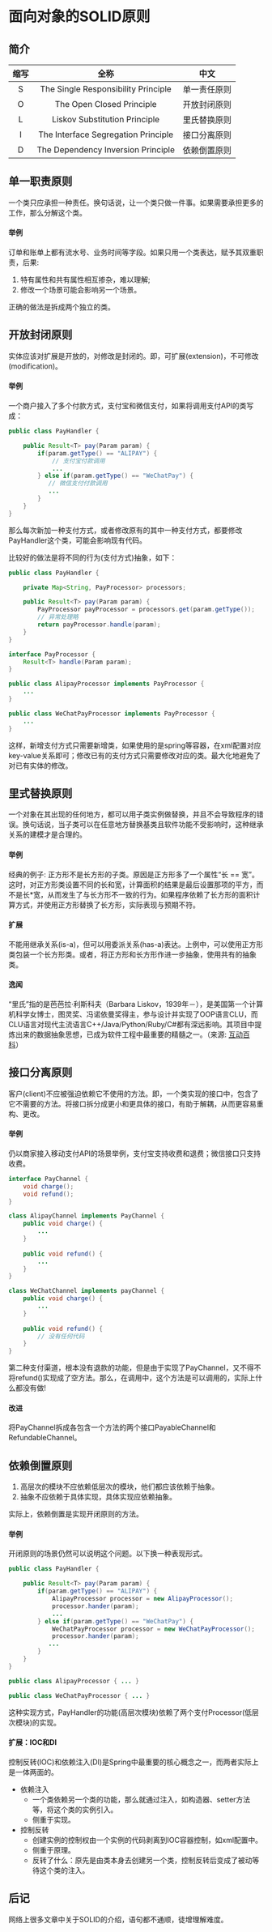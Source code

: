 # 面向对象的SOLID原则

## 简介

| 缩写 |                全称                 |     中文     |
| :--: | :---------------------------------: | :----------: |
|  S   | The Single Responsibility Principle | 单一责任原则 |
|  O   |      The Open Closed Principle      | 开放封闭原则 |
|  L   |    Liskov Substitution Principle    | 里氏替换原则 |
|  I   | The Interface Segregation Principle | 接口分离原则 |
|  D   | The Dependency Inversion Principle  | 依赖倒置原则 |

## 单一职责原则

一个类只应承担一种责任。换句话说，让一个类只做一件事。如果需要承担更多的工作，那么分解这个类。

#### 举例

订单和账单上都有流水号、业务时间等字段。如果只用一个类表达，赋予其双重职责，后果:

1. 特有属性和共有属性相互掺杂，难以理解;
2. 修改一个场景可能会影响另一个场景。

正确的做法是拆成两个独立的类。

## 开放封闭原则

实体应该对扩展是开放的，对修改是封闭的。即，可扩展(extension)，不可修改(modification)。

#### 举例

一个商户接入了多个付款方式，支付宝和微信支付，如果将调用支付API的类写成：

```java
public class PayHandler {

	public Result<T> pay(Param param) {
		if(param.getType() == "ALIPAY") {
			// 支付宝付款调用
			...
		} else if(param.getType() == "WeChatPay") {
		   // 微信支付付款调用
		   ...
		}
	}
}
```

那么每次新加一种支付方式，或者修改原有的其中一种支付方式，都要修改PayHandler这个类，可能会影响现有代码。

比较好的做法是将不同的行为(支付方式)抽象，如下：

```java
public class PayHandler {

	private Map<String, PayProcessor> processors;

	public Result<T> pay(Param param) {
		PayProcessor payProcessor = processors.get(param.getType());
		// 异常处理略
		return payProcessor.handle(param);
	}
}

interface PayProcessor {
	Result<T> handle(Param param);
}

public class AlipayProcessor implements PayProcessor {
	...
}

public class WeChatPayProcessor implements PayProcessor {
	...
}
```

这样，新增支付方式只需要新增类，如果使用的是spring等容器，在xml配置对应key-value关系即可；修改已有的支付方式只需要修改对应的类。最大化地避免了对已有实体的修改。

## 里式替换原则

一个对象在其出现的任何地方，都可以用子类实例做替换，并且不会导致程序的错误。换句话说，当子类可以在任意地方替换基类且软件功能不受影响时，这种继承关系的建模才是合理的。

#### 举例

经典的例子: 正方形不是长方形的子类。原因是正方形多了一个属性“长 == 宽”。这时，对正方形类设置不同的长和宽，计算面积的结果是最后设置那项的平方，而不是长*宽，从而发生了与长方形不一致的行为。如果程序依赖了长方形的面积计算方式，并使用正方形替换了长方形，实际表现与预期不符。

#### 扩展

不能用继承关系(is-a)，但可以用委派关系(has-a)表达。上例中，可以使用正方形类包装一个长方形类。或者，将正方形和长方形作进一步抽象，使用共有的抽象类。

#### 逸闻

“里氏”指的是芭芭拉·利斯科夫（Barbara Liskov，1939年－），是美国第一个计算机科学女博士，图灵奖、冯诺依曼奖得主，参与设计并实现了OOP语言CLU，而CLU语言对现代主流语言C++/Java/Python/Ruby/C#都有深远影响。其项目中提炼出来的数据抽象思想，已成为软件工程中最重要的精髓之一。（来源: [互动百科](http://www.baike.com/wiki/芭芭拉·利斯科夫)）

## 接口分离原则

客户(client)不应被强迫依赖它不使用的方法。即，一个类实现的接口中，包含了它不需要的方法。将接口拆分成更小和更具体的接口，有助于解耦，从而更容易重构、更改。

#### 举例

仍以商家接入移动支付API的场景举例，支付宝支持收费和退费；微信接口只支持收费。

```java
interface PayChannel {
	void charge();
	void refund();
}

class AlipayChannel implements PayChannel {
	public void charge() {
		...
	}
	
	public void refund() {
		...
	}
}

class WeChatChannel implements payChannel {
	public void charge() {
		...
	}
	
	public void refund() {
		// 没有任何代码
	}
}
```

第二种支付渠道，根本没有退款的功能，但是由于实现了PayChannel，又不得不将refund()实现成了空方法。那么，在调用中，这个方法是可以调用的，实际上什么都没有做!

#### 改进

将PayChannel拆成各包含一个方法的两个接口PayableChannel和RefundableChannel。

## 依赖倒置原则

1. 高层次的模块不应依赖低层次的模块，他们都应该依赖于抽象。
2. 抽象不应依赖于具体实现，具体实现应依赖抽象。

实际上，依赖倒置是实现开闭原则的方法。

#### 举例

开闭原则的场景仍然可以说明这个问题。以下换一种表现形式。

```java
public class PayHandler {

	public Result<T> pay(Param param) {
		if(param.getType() == "ALIPAY") {
			AlipayProcessor processor = new AlipayProcessor();
			processor.hander(param);
			...
		} else if(param.getType() == "WeChatPay") {
		  	WeChatPayProcessor processor = new WeChatPayProcessor();
			processor.hander(param);
		   ...
		}
	}
}

public class AlipayProcessor { ... }

public class WeChatPayProcessor { ... }
```

这种实现方式，PayHandler的功能(高层次模块)依赖了两个支付Processor(低层次模块)的实现。

#### 扩展：IOC和DI

控制反转(IOC)和依赖注入(DI)是Spring中最重要的核心概念之一，而两者实际上是一体两面的。

- 依赖注入
  - 一个类依赖另一个类的功能，那么就通过注入，如构造器、setter方法等，将这个类的实例引入。
  - 侧重于实现。
- 控制反转
  - 创建实例的控制权由一个实例的代码剥离到IOC容器控制，如xml配置中。
  - 侧重于原理。
  - 反转了什么：原先是由类本身去创建另一个类，控制反转后变成了被动等待这个类的注入。

## 后记

网络上很多文章中关于SOLID的介绍，语句都不通顺，徒增理解难度。